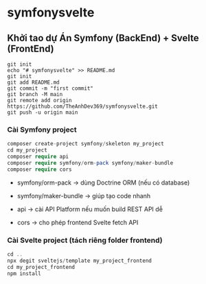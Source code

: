 # symfonysvelte

##  Khởi tao dự Án Symfony (BackEnd) + Svelte (FrontEnd)
```git
git init
echo "# symfonysvelte" >> README.md
git init
git add README.md
git commit -m "first commit"
git branch -M main
git remote add origin https://github.com/TheAnhDev369/symfonysvelte.git
git push -u origin main
```

### Cài Symfony project

```php
composer create-project symfony/skeleton my_project
cd my_project
composer require api
composer require symfony/orm-pack symfony/maker-bundle
composer require cors
```

-   symfony/orm-pack → dùng Doctrine ORM (nếu có database)

-   symfony/maker-bundle → giúp tạo code nhanh

-   api → cài API Platform nếu muốn build REST API dễ

-   cors → cho phép frontend Svelte fetch API

### Cài Svelte project (tách riêng folder frontend)

```js
cd ..
npx degit sveltejs/template my_project_frontend
cd my_project_frontend
npm install
```